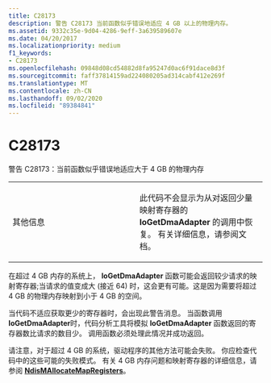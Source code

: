 ```yaml
---
title: C28173
description: 警告 C28173 当前函数似乎错误地适应 4 GB 以上的物理内存。
ms.assetid: 9332c35e-9d04-4286-9eff-3a639589607e
ms.date: 04/20/2017
ms.localizationpriority: medium
f1_keywords:
- C28173
ms.openlocfilehash: 09848d08cd54882d8fa95247d0ac6f91dace8d3f
ms.sourcegitcommit: faff37814159ad224080205ad314cabf412e269f
ms.translationtype: MT
ms.contentlocale: zh-CN
ms.lasthandoff: 09/02/2020
ms.locfileid: "89384841"
---
```

# <a name="c28173"></a>C28173


警告 C28173：当前函数似乎错误地适应大于 4 GB 的物理内存

<table>
<colgroup>
<col width="50%" />
<col width="50%" />
</colgroup>
<tbody>
<tr class="odd">
<td align="left"><p>其他信息</p></td>
<td align="left"><p>此代码不会显示为从对返回少量映射寄存器的 <strong>IoGetDmaAdapter</strong> 的调用中恢复。 有关详细信息，请参阅文档。</p></td>
</tr>
</tbody>
</table>

 

在超过 4 GB 内存的系统上， **IoGetDmaAdapter** 函数可能会返回较少请求的映射寄存器;当请求的值变成大 (接近 64) 时，这会更有可能。这是因为需要将超过 4 GB 的物理内存映射到小于 4 GB 的空间。

当代码不适应获取更少的寄存器时，会出现此警告消息。 当函数调用 **IoGetDmaAdapter**时，代码分析工具将模拟 **IoGetDmaAdapter** 函数返回的寄存器数比请求的数目少。 调用函数必须处理此情况并成功返回。

请注意，对于超过 4 GB 的系统，驱动程序的其他方法可能会失败。 你应检查代码中的这些可能的失败模式。 有关 4 GB 内存问题和映射寄存器的详细信息，请参阅 [**NdisMAllocateMapRegisters**](/previous-versions/windows/hardware/network/ff552300(v=vs.85))。

 

